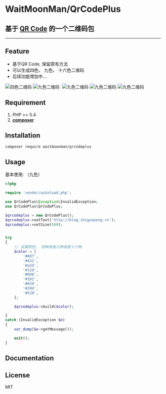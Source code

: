 # WaitMoonMan/QrCodePlus

## 基于 [QR Code](https://github.com/endroid/QrCode) 的一个二维码包
***


## Feature
 - 基于QR Code, 保留原有方法
 - 可以生成四色， 九色， 十六色二维码
 - 后续功能增加中...
 
 ![四色二维码](http://or2pofbfh.bkt.clouddn.com/four.png)
 ![九色二维码](http://or2pofbfh.bkt.clouddn.com/nine.png)
  ![九色二维码](http://or2pofbfh.bkt.clouddn.com/image_1.png)
  ![九色二维码](http://or2pofbfh.bkt.clouddn.com/image_1.png)
    ![九色二维码](http://or2pofbfh.bkt.clouddn.com/image_1.png)


## Requirement

1. PHP >= 5.4
2. **[composer](https://getcomposer.org/)**



## Installation

```shell
composer require waitmoonman/qrcodeplus
```

## Usage

基本使用: （九色）

```php
<?php

require 'vendor/autoload.php';

use QrCodePlus\Exception\InvalidException;
use QrCodePlus\QrCodePlus;

$qrcodeplus = new QrCodePlus();
$qrcodeplus->setText('http://blog.shiguopeng.cn');
$qrcodeplus->setSize(500);


try
{
    // 设置颜色， 四种或者九种或者十六种
    $color = [
        '#087',
        '#431',
        '#a2d',
        '#12d',
        '#098',
        '#182',
        '#039',
        '#20d',
        '#520',
    ];

    $qrcodeplus->build($color);

}
catch (InvalidException $e)
{
    var_dump($e->getMessage());

    exit();
}
```





## Documentation

## License

MIT

